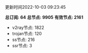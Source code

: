 更新时间2022-10-03 09:23:45

**总订阅: 64**
**总节点: 9905**
**有效节点: 2161**
- v2ray节点: 1822
- trojan节点: 120
- ss节点: 216
- ssr节点: 3

